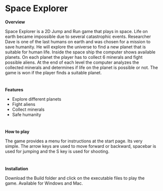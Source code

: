 # Space Explorer

**Overview**

Space Explorer is a 2D Jump and Run game that plays in space. Life on earth became impossible due to several catastrophic
events. Researcher Dave is one of the last humans on earth and was chosen for a mission to save humanity. He will explore 
the universe to find a new planet that is suitable for human life. Inside the space ship the computer shows available planets.
On each planet the player has to collect 6 minerals and fight possible aliens. At the end of each level the computer analyzes 
the collected minerals and determines if life on the planet is possible or not. The game is won if the player finds a suitable
planet. 
#

**Features**

- Explore different planets
- Fight aliens
- Collect minerals
- Safe humanity
#

**How to play**

The game provides a menu for instructions at the start page. Its very simple. The arrow keys are used to move forward or
backward, spacebar is used for jumping and the S key is used for shooting. 
#

**Installation**

Download the Build folder and click on the executable files to play the game. Available for Windows and Mac. 
